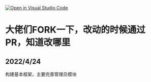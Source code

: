 [![Open in Visual Studio Code](https://classroom.github.com/assets/open-in-vscode-c66648af7eb3fe8bc4f294546bfd86ef473780cde1dea487d3c4ff354943c9ae.svg)](https://classroom.github.com/online_ide?assignment_repo_id=7663194&assignment_repo_type=AssignmentRepo)

# 大佬们FORK一下，改动的时候通过PR，知道改哪里
## 2022/4/24
构建基本框架，主要完善管理员模块
